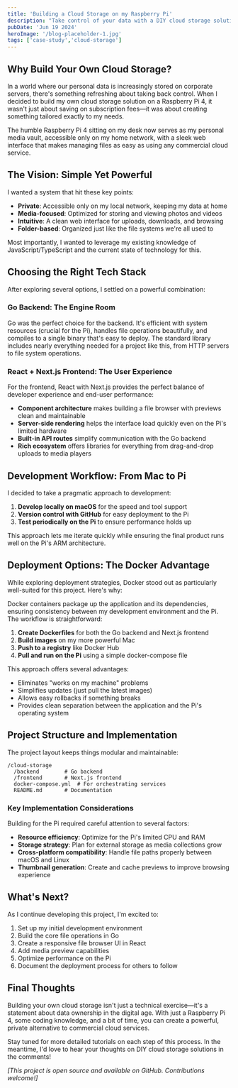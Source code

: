 ```yaml
---
title: 'Building a Cloud Storage on my Raspberry Pi'
description: "Take control of your data with a DIY cloud storage solution that's private, customizable, and surprisingly powerful."
pubDate: 'Jun 19 2024'
heroImage: '/blog-placeholder-1.jpg'
tags: ['case-study','cloud-storage']
---
```


## Why Build Your Own Cloud Storage?

In a world where our personal data is increasingly stored on corporate servers, there's something refreshing about taking back control. When I decided to build my own cloud storage solution on a Raspberry Pi 4, it wasn't just about saving on subscription fees—it was about creating something tailored exactly to my needs.

The humble Raspberry Pi 4 sitting on my desk now serves as my personal media vault, accessible only on my home network, with a sleek web interface that makes managing files as easy as using any commercial cloud service.

## The Vision: Simple Yet Powerful

I wanted a system that hit these key points:

- **Private**: Accessible only on my local network, keeping my data at home
- **Media-focused**: Optimized for storing and viewing photos and videos
- **Intuitive**: A clean web interface for uploads, downloads, and browsing
- **Folder-based**: Organized just like the file systems we're all used to

Most importantly, I wanted to leverage my existing knowledge of JavaScript/TypeScript and the current state of technology for this.
## Choosing the Right Tech Stack

After exploring several options, I settled on a powerful combination:

### Go Backend: The Engine Room

Go was the perfect choice for the backend. It's efficient with system resources (crucial for the Pi), handles file operations beautifully, and compiles to a single binary that's easy to deploy. The standard library includes nearly everything needed for a project like this, from HTTP servers to file system operations.

### React + Next.js Frontend: The User Experience

For the frontend, React with Next.js provides the perfect balance of developer experience and end-user performance:

- **Component architecture** makes building a file browser with previews clean and maintainable
- **Server-side rendering** helps the interface load quickly even on the Pi's limited hardware
- **Built-in API routes** simplify communication with the Go backend
- **Rich ecosystem** offers libraries for everything from drag-and-drop uploads to media players

## Development Workflow: From Mac to Pi

I decided to take a pragmatic approach to development:

1. **Develop locally on macOS** for the speed and tool support
2. **Version control with GitHub** for easy deployment to the Pi
3. **Test periodically on the Pi** to ensure performance holds up

This approach lets me iterate quickly while ensuring the final product runs well on the Pi's ARM architecture.

## Deployment Options: The Docker Advantage

While exploring deployment strategies, Docker stood out as particularly well-suited for this project. Here's why:

Docker containers package up the application and its dependencies, ensuring consistency between my development environment and the Pi. The workflow is straightforward:

1. **Create Dockerfiles** for both the Go backend and Next.js frontend
2. **Build images** on my more powerful Mac
3. **Push to a registry** like Docker Hub
4. **Pull and run on the Pi** using a simple docker-compose file

This approach offers several advantages:
- Eliminates "works on my machine" problems
- Simplifies updates (just pull the latest images)
- Allows easy rollbacks if something breaks
- Provides clean separation between the application and the Pi's operating system

## Project Structure and Implementation

The project layout keeps things modular and maintainable:

```
/cloud-storage
  /backend        # Go backend
  /frontend       # Next.js frontend
  docker-compose.yml  # For orchestrating services
  README.md       # Documentation
```

### Key Implementation Considerations

Building for the Pi required careful attention to several factors:

- **Resource efficiency**: Optimize for the Pi's limited CPU and RAM
- **Storage strategy**: Plan for external storage as media collections grow
- **Cross-platform compatibility**: Handle file paths properly between macOS and Linux
- **Thumbnail generation**: Create and cache previews to improve browsing experience

## What's Next?

As I continue developing this project, I'm excited to:

1. Set up my initial development environment
2. Build the core file operations in Go
3. Create a responsive file browser UI in React
4. Add media preview capabilities
5. Optimize performance on the Pi
6. Document the deployment process for others to follow

## Final Thoughts

Building your own cloud storage isn't just a technical exercise—it's a statement about data ownership in the digital age. With just a Raspberry Pi 4, some coding knowledge, and a bit of time, you can create a powerful, private alternative to commercial cloud services.

Stay tuned for more detailed tutorials on each step of this process. In the meantime, I'd love to hear your thoughts on DIY cloud storage solutions in the comments!

*[This project is open source and available on GitHub. Contributions welcome!]*
